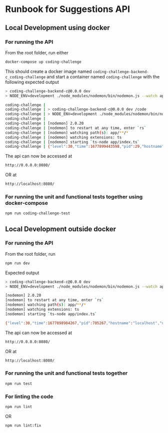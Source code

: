 # Runbook for Suggestions API 

## Local Development using docker

### For running the API

From the root folder, run either
```sh
docker-compose up coding-challenge
```

This should create a docker image named `coding-challenge-backend-c_coding-challenge` and start a container named `coding-challenge` with the following expected output

```sh
> coding-challenge-backend-c@0.0.0 dev
> NODE_ENV=development ./node_modules/nodemon/bin/nodemon.js --watch app -e ts --exec 'ts-node app/index.ts'

coding-challenge | 
coding-challenge | > coding-challenge-backend-c@0.0.0 dev /code
coding-challenge | > NODE_ENV=development ./node_modules/nodemon/bin/nodemon.js --watch app -e ts --exec 'ts-node app/index.ts'
coding-challenge | 
coding-challenge | [nodemon] 2.0.20
coding-challenge | [nodemon] to restart at any time, enter `rs`
coding-challenge | [nodemon] watching path(s): app/**/*
coding-challenge | [nodemon] watching extensions: ts
coding-challenge | [nodemon] starting `ts-node app/index.ts`
coding-challenge | {"level":30,"time":1677899443598,"pid":29,"hostname":"bf52949bb75e","name":"development","msg":"Suggestions server listening at http://[::]:8080","serverRunId":"74720a34-7b3e-4915-a446-b0cd1592c056","tags":["start"]}
```

The api can now be accessed at
```sh
http://0.0.0.0:8080/
```
OR at
```sh
http://localhost:8080/
```

### For running the unit and functional tests together using docker-compose
```sh
npm run coding-challenge-test
```


## Local Development outside docker

### For running the API

From the root folder, run
```sh
npm run dev
```

Expected output
```sh
> coding-challenge-backend-c@0.0.0 dev
> NODE_ENV=development ./node_modules/nodemon/bin/nodemon.js --watch app -e ts --exec 'ts-node app/index.ts'

[nodemon] 2.0.20
[nodemon] to restart at any time, enter `rs`
[nodemon] watching path(s): app/**/*
[nodemon] watching extensions: ts
[nodemon] starting `ts-node app/index.ts`

{"level":30,"time":1677898904267,"pid":705267,"hostname":"localhost","name":"development","msg":"Suggestions server listening at http://[::]:8080","serverRunId":"f3cdd292-a499-4cad-a678-fae540d3d6ae","tags":["start"]}
```

The api can now be accessed at
```sh
http://0.0.0.0:8080/
```
OR at
```sh
http://localhost:8080/
```

### For running the unit and functional tests together
```sh
npm run test
```

### For linting the code
```sh
npm run lint
```
OR
```sh
npm run lint:fix
```
